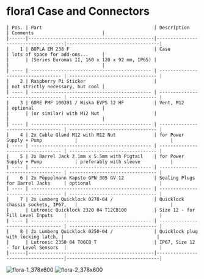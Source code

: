 # flora1 Case and Connectors

    | Pos. | Part                                         | Description                        | Comments                         |
    |------|----------------------------------------------|------------------------------------|----------------------------------|
    |    1 | BOPLA EM 238 F                               | Case                               | lots of space for add-ons...     |
    |      | (Series Euromas II, 160 x 120 x 92 mm, IP65) |                                    |                                  |
    | ---- | -------------------------------------------- | ---------------------------------- | -------------------------------- |
    |    2 | Raspberry Pi Sticker                         |                                    | not strictly necessary, but cool |
    | ---- | -------------------------------------------- | ---------------------------------- | -------------------------------- |
    |    3 | GORE PMF 100391 / Wiska EVPS 12 HF           | Vent, M12                          | optional                         |
    |      | (or similar) with M12 Nut                    |                                    |                                  |
    | ---- | -------------------------------------------- | ---------------------------------- | -------------------------------- |
    |    4 | 2x Cable Gland M12 with M12 Nut              | for Power Supply + Pump            |                                  |
    | ---- | -------------------------------------------- | ---------------------------------- | -------------------------------- |
    |    5 | 2x Barrel Jack 2.1mm x 5.5mm with Pigtail    | for Power Supply + Pump            | preferably with sleeve           |
    | ---- | -------------------------------------------- | ---------------------------------- | -------------------------------- |
    |    6 | 2x Pöppelmann Kapsto GPN 305 GV 12           | Sealing Plugs for Barrel Jacks     | optional                         |
    | ---- | -------------------------------------------- | ---------------------------------- | -------------------------------- |
    |    7 | 2x Lumberg Quicklock 0270-04 /               | Quicklock chassis sockets, IP67,   |                                  |
    |      | Lutronic Quicklock 2320 04 T12CB100          | Size 12 - for Fill Level Inputs    |                                  |
    | ---- | -------------------------------------------- | ---------------------------------- | -------------------------------- |
    |    8 | 2x Lumberg Quicklock 0250-04 /               | Quicklock plug with locking latch, |                                  |
    |      | Lutronic 2350 04 T06CB T                     | IP67, Size 12 - for Level Sensors  |                                  |
    |------|----------------------------------------------|------------------------------------|----------------------------------|


![flora-1_378x600](https://user-images.githubusercontent.com/83612361/120393350-11d6c100-c332-11eb-886f-05e0dc835345.jpg)      ![flora-2_378x600](https://user-images.githubusercontent.com/83612361/120393360-1602de80-c332-11eb-8fc3-170775b36138.jpg)

